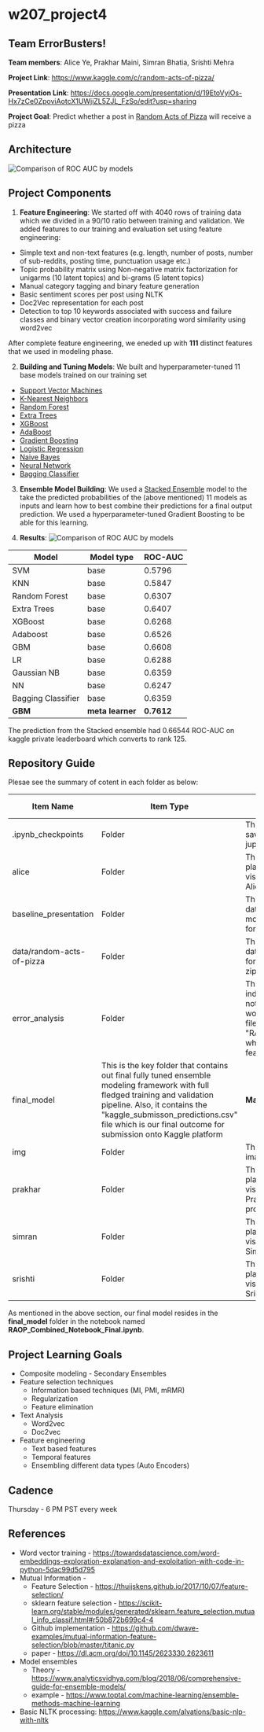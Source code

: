 # w207_project4

## Team ErrorBusters!

**Team members**: Alice Ye, Prakhar Maini, Simran Bhatia, Srishti Mehra 

**Project Link**: https://www.kaggle.com/c/random-acts-of-pizza/ 

**Presentation Link**: https://docs.google.com/presentation/d/19EtoVyiOs-Hx7zCe0ZpoviAotcX1UWjiZL5ZJL_FzSo/edit?usp=sharing

**Project Goal**: Predict whether a post in [Random Acts of Pizza](https://www.reddit.com/r/Random_Acts_Of_Pizza/) will receive a pizza

## Architecture
![Comparison of ROC AUC by models](/img/architecture.png) 

## Project Components
1. **Feature Engineering**:
We started off with 4040 rows of training data which we divided in a 90/10 ratio between training and validation. We added features to our training and evaluation set using feature engineering:

- Simple text and non-text features (e.g. length, number of posts, number of sub-reddits, posting time, punctuation usage etc.)
- Topic probability matrix using Non-negative matrix factorization for unigarms (10 latent topics) and bi-grams (5 latent topics)
- Manual category tagging and binary feature generation
- Basic sentiment scores per post using NLTK
- Doc2Vec representation for each post 
- Detection to top 10 keywords associated with success and failure classes and binary vector creation incorporating word similarity using word2vec 

After complete feature engineering, we eneded up with **111** distinct features that we used in modeling phase.

2. **Building and Tuning Models**:
We built and hyperparameter-tuned 11 base models trained on our training set 
- [Support Vector Machines](https://scikit-learn.org/stable/modules/svm.html)
- [K-Nearest Neighbors](https://scikit-learn.org/stable/modules/neighbors.html)
- [Random Forest](https://scikit-learn.org/stable/modules/generated/sklearn.ensemble.RandomForestClassifier.html)
- [Extra Trees](https://scikit-learn.org/stable/modules/generated/sklearn.ensemble.ExtraTreesClassifier.html)
- [XGBoost](https://xgboost.readthedocs.io/en/latest/)
- [AdaBoost](https://scikit-learn.org/stable/modules/generated/sklearn.ensemble.AdaBoostClassifier.html)
- [Gradient Boosting](https://scikit-learn.org/stable/modules/generated/sklearn.ensemble.GradientBoostingClassifier.html)
- [Logistic Regression](https://scikit-learn.org/stable/modules/generated/sklearn.linear_model.LogisticRegression.html)
- [Naive Bayes](https://scikit-learn.org/stable/modules/generated/sklearn.naive_bayes.BernoulliNB.html)
- [Neural Network](https://scikit-learn.org/stable/modules/generated/sklearn.neural_network.MLPClassifier.html)
- [Bagging Classifier](http://scikit-learn.org/stable/modules/generated/sklearn.ensemble.BaggingClassifier.html) 


3. **Ensemble Model Building**:
We used a [Stacked Ensemble](https://scikit-learn.org/stable/modules/generated/sklearn.ensemble.StackingClassifier.html) model to the take the predicted probabilities of the (above mentioned) 11 models as inputs and learn how to best combine their predictions for a final output prediction. We used a hyperparameter-tuned Gradient Boosting to be able for this learning.

4. **Results**:
![Comparison of ROC AUC by models](/img/final_roc_auc_curves.png)

|Model|Model type|ROC-AUC|
|---|---|---|
|SVM|base|0.5796|
|KNN|base|0.5847|
|Random Forest|base|0.6307|
|Extra Trees|base|0.6407|
|XGBoost|base|0.6268|
|Adaboost|base|0.6526|
|GBM|base|0.6608|
|LR|base|0.6288|
|Gaussian NB|base|0.6359|
|NN|base|0.6247|
|Bagging Classifier|base|0.6359|
|**GBM**|**meta learner**|**0.7612**|

The prediction from the Stacked ensemble had 0.66544 ROC-AUC on kaggle private leaderboard which converts to rank 125.


## Repository Guide
Plesae see the summary of cotent in each folder as below:

|Item Name| Item Type| Description | Key Importance|
|---|---|---|---|
|.ipynb_checkpoints| Folder | This folder contains the saved check points of jupyter notebook sessions|  None|
|alice| Folder | This folder is Alice's data playground and could be visited to see the exploration Alice did during the project| Alice's data exploration|
|baseline_presentation| Folder | This folder contains the data-prep and baseline RF model that was developed for the first check-point| First check-point review|
|data/random-acts-of-pizza| Folder | This folder contains all the data (training and holdout) for RAOP problem in json and zip format | Raw data folder|
|error_analysis| Folder | This folder contains the individual error analysis notebooks that the team worked on. This includes the file "RAOP_Combined_notebook" which contains the final full feature engineering flow| Full feature engineering and error analysis|
|final_model| This is the key folder that contains out final fully tuned ensemble modeling framework with full fledged training and validation pipeline. Also, it contains the "kaggle_submisson_predictions.csv" file which is our final outcome for submission onto Kaggle platform| **Main model** | **Please use for model review** |
|img| Folder | This folder contains the images used in the README| Images |
|prakhar| Folder | This folder is Prakhar's data playground and could be visited to see the exploration Prakhar did during the project| Prakhar's data exploration|
|simran| Folder | This folder is Simran's data playground and could be visited to see the exploration Simran did during the project| Simran's data exploration|
|srishti| Folder | This folder is Srishti's data playground and could be visited to see the exploration Srishti did during the project| Srishti's data exploration|

As mentioned in the above section, our final model resides in the **final_model** folder in the notebook named **RAOP_Combined_Notebook_Final.ipynb**. 

## Project Learning Goals
* Composite modeling - Secondary Ensembles
* Feature selection techniques
  * Information based techniques (MI, PMI, mRMR)
  * Regularization 
  * Feature elimination
* Text Analysis
  * Word2vec
  * Doc2vec
* Feature engineering
  * Text based features
  * Temporal features 
  * Ensembling different data types (Auto Encoders)

## Cadence
Thursday - 6 PM PST every week

## References
* Word vector training - https://towardsdatascience.com/word-embeddings-exploration-explanation-and-exploitation-with-code-in-python-5dac99d5d795
* Mutual Information - 
  * Feature Selection - https://thuijskens.github.io/2017/10/07/feature-selection/
  * sklearn feature selection - https://scikit-learn.org/stable/modules/generated/sklearn.feature_selection.mutual_info_classif.html#r50b872b699c4-4
  * Github implementation - https://github.com/dwave-examples/mutual-information-feature-selection/blob/master/titanic.py
  * paper - https://dl.acm.org/doi/10.1145/2623330.2623611
* Model ensembles 
  * Theory - https://www.analyticsvidhya.com/blog/2018/06/comprehensive-guide-for-ensemble-models/
  * example - https://www.toptal.com/machine-learning/ensemble-methods-machine-learning
* Basic NLTK processing: https://www.kaggle.com/alvations/basic-nlp-with-nltk

